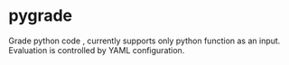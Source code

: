 pygrade
=======

Grade python code , currently supports only python function as an input. Evaluation is controlled by YAML configuration.
